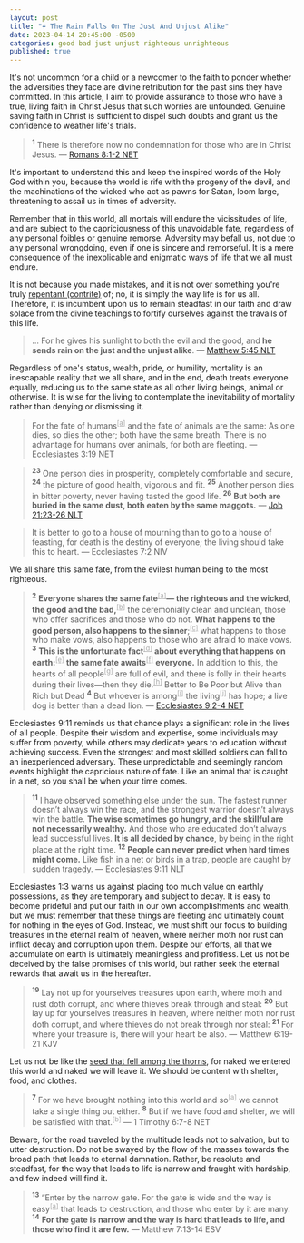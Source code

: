 ```yaml
---
layout: post
title: "☔ The Rain Falls On The Just And Unjust Alike"
date: 2023-04-14 20:45:00 -0500
categories: good bad just unjust righteous unrighteous
published: true
---
```


<!-- <span style="font-style:Italic;font-size:2em;color:Black;">⛆ The Rain Falls On The Just And Unjust Alike</span> -->

<!-- 
> For God shows no partiality. &mdash; Romans 2:11 ESV
> For there is no partiality with God. &mdash; Romans 2:11 NET
> For God does not show favoritism. &mdash; Romans 2:11 NLT 
-->

<!-- It's common for a child, or one who is new to the faith, to wonder whether or not the hardships that they endure are the result of judgments against them for the sins that they have committed during their life. I'm writing this article to reassure you that this type of worry is unwarranted for all who are truly in Christ Jesus. Those with a genuine saving faith, a living faith. -->

It's not uncommon for a child or a newcomer to the faith to ponder whether the adversities they face are divine retribution for the past sins they have committed. In this article, I aim to provide assurance to those who have a true, living faith in Christ Jesus that such worries are unfounded. Genuine saving faith in Christ is sufficient to dispel such doubts and grant us the confidence to weather life's trials.

<!-- > <sup style="font-weight:bold;">1</sup> So now, those who are in Christ Jesus are not ·judged guilty<sup><a href="https://www.biblegateway.com/passage/?search=Romans+8%3A1-2&version=NET;EXB" style="color:#A8A8A8;">[a]</a></sup> <span style="color:#A8A8A8;">[condemned; punished for their sins]</span>. <sup style="font-weight:bold;">2</sup> <span style="color:#A8A8A8;">[<sup>L</sup> For]</span> ·Through <span style="color:#A8A8A8;">[or In]</span> Christ Jesus the ·law <span style="color:#A8A8A8;">[principle; or power]</span> of the Spirit that brings life set you<sup><a href="https://www.biblegateway.com/passage/?search=Romans+8%3A1-2&version=NET;EXB" style="color:#A8A8A8;">[b]</a></sup> free from the ·law <span style="color:#A8A8A8;">[principle; or power]</span> that brings sin and death. &mdash; [Romans 8:1-2 EXB](https://www.biblegateway.com/passage/?search=Romans+8%3A1-2&version=NET;EXB) -->

> <sup style="font-weight:bold;">1</sup> There is therefore now no condemnation for those who are in Christ Jesus. &mdash; [Romans 8:1-2 NET](https://www.biblegateway.com/passage/?search=Romans+8%3A1-2&version=NET;EXB) 

It's important to understand this and keep the inspired words of the Holy God within you, because the world is rife with the progeny of the devil, and the machinations of the wicked who act as pawns for Satan, loom large, threatening to assail us in times of adversity. 

Remember that in this world, all mortals will endure the vicissitudes of life, and are subject to the capriciousness of this unavoidable fate, regardless of any personal foibles or genuine remorse. Adversity may befall us, not due to any personal wrongdoing, even if one is sincere and remorseful. It is a mere consequence of the inexplicable and enigmatic ways of life that we all must endure. 

It is not because you made mistakes, and it is not over something you're truly [repentant (contrite)](https://bit.ly/3IchrbQ) of; no, it is simply the way life is for us all. Therefore, it is incumbent upon us to remain steadfast in our faith and draw solace from the divine teachings to fortify ourselves against the travails of this life.

<!-- whom Satan manipulates as pawns to assail us in times of adversity. -->


<!-- the machinations of the wicked, who act as pawns for the adversary, loom large, threatening to assail us in times of hardship. -->


<!-- The vicissitudes of fate spare no one, and the machinations of the wicked, who act as pawns for the adversary, loom large, threatening to assail us in times of hardship. -->

<!-- It is imperative to recognize that life's afflictions are not necessarily the result of personal failings, even for the sincere and penitent. Such tribulations are often an unavoidable aspect of existence, to which we are all subject. -->

<!-- Adversity may befall us, not due to any personal wrongdoing, even if one is sincere and remorseful. It is a mere consequence of the inexplicable and enigmatic ways of life that we all must endure. The vicissitudes of fate spare no one, and the machinations of the wicked, who act as pawns for the adversary, loom large, threatening to assail us in times of hardship. -->


<!-- It should be noted that afflictions that come one's way are not necessarily a consequence of personal shortcomings, even if one is sincere and truly repentant. -->



<!-- However, we must bear in mind that all mortals are subject to the capriciousness of fate, regardless of any personal foibles or genuine remorse. -->
 
<!-- Yet, we must bear in mind that all mortals are subject to the caprices of fate, regardless of any personal foibles or genuine remorse.  -->



<!-- It is imperative to preserve the divine words within oneself, for the world is inundated with the offspring of Satan, whom he manipulates as his pawns to assail us during times of adversity.  -->

<!-- However, we must bear in mind that all mortals are subject to the capriciousness of fate, regardless of any personal foibles or genuine remorse. Therefore, it is incumbent upon us to remain steadfast in our faith and draw solace from divine teachings to fortify ourselves against the vicissitudes of life. It should be noted that afflictions that come one's way are not necessarily a consequence of personal shortcomings, even if one is sincere and truly repentant. -->

> ... For he gives his sunlight to both the evil and the good, and **he sends rain on the just and the unjust alike**. &mdash; [Matthew 5:45 NLT](https://www.biblegateway.com/passage/?search=Matthew+5:45&version=ESV;NLT)

Regardless of one's status, wealth, pride, or humility, mortality is an inescapable reality that we all share, and in the end, death treats everyone equally, reducing us to the same state as all other living beings, animal or otherwise. It is wise for the living to contemplate the inevitability of mortality rather than denying or dismissing it. 

<!-- for this awareness can inspire us to live with greater purpose, cherish each moment, and leave a meaningful legacy behind. -->

<!-- No matter who you are, how rich or poor, how prideful you have become, or how humble, you will all die like the animals do. It is better that the living consider this reality than to be naive and oblivious to it. -->

> For the fate of humans<sup><a href="https://www.biblegateway.com/passage/?search=Ecclesiastes+3:19&version=NET" style="color:#A8A8A8;">[a]</a></sup> and the fate of animals are the same: As one dies, so dies the other; both have the same breath. There is no advantage for humans over animals, for both are fleeting. &mdash; Ecclesiastes 3:19 NET

> <sup style="font-weight:bold;">23</sup> One person dies in prosperity, completely comfortable and secure, <sup style="font-weight:bold;">24</sup> the picture of good health, vigorous and fit. <sup style="font-weight:bold;">25</sup> Another person dies in bitter poverty, never having tasted the good life. <sup style="font-weight:bold;">26</sup> **But both are buried in the same dust, both eaten by the same maggots.** &mdash; [Job 21:23-26 NLT](https://www.biblegateway.com/passage/?search=Job+21%3A23-26&version=EXB;NLT)

<!-- > It is better to go to the house of mourning than to go to the house of feasting, for this is the end of all mankind, and the living will lay it to heart. &mdash; Ecclesiastes 7:2 ESV -->

> It is better to go to a house of mourning than to go to a house of feasting, for death is the destiny of everyone; the living should take this to heart. &mdash; Ecclesiastes 7:2 NIV

<!-- > Everyone shares the same fate<sup><a href="https://www.biblegateway.com/passage/?search=Ecc+9%3A2-4&version=NET;EXB" style="color:#A8A8A8;">[a]</a></sup> — the righteous and the wicked, the good and the bad,<sup><a href="https://www.biblegateway.com/passage/?search=Ecc+9%3A2-4&version=NET;EXB" style="color:#A8A8A8;">[b]</a></sup> ... &mdash; [Ecclesiastes 9:2 NET](https://www.biblegateway.com/passage/?search=Ecc+9%3A2&version=ESV;NET;EXB;NLT) -->

We all share this same fate, from the evilest human being to the most righteous. 

<!-- Divine providence is a universal force that operates beyond the scope of human morality, impacting all persons, from the most righteous to the most depraved. This immutable force shows no partiality, rendering all lives equal in the God's omniscient gaze. -->

<!-- Existential destiny is a cosmic force that transcends the moral spectrum of humanity, affecting all individuals, from the most virtuous to the most nefarious. This immutable force of fate imparts no favoritism, rendering all lives equal in its omniscient gaze. -->

> <sup style="font-weight:bold;">2</sup> <span style="font-weight:bold;">Everyone shares the same fate</span><sup><a href="https://www.biblegateway.com/passage/?search=Ecc+9%3A2-4&version=NET;EXB" style="color:#A8A8A8;">[a]</a></sup><span style="font-weight:bold;">— the righteous and the wicked, the good and the bad,</span><sup><a href="https://www.biblegateway.com/passage/?search=Ecc+9%3A2-4&version=NET;EXB" style="color:#A8A8A8;">[b]</a></sup> the ceremonially clean and unclean, those who offer sacrifices and those who do not. <span style="font-weight:bold;">What happens to the good person, also happens to the sinner</span>;<sup><a href="https://www.biblegateway.com/passage/?search=Ecc+9%3A2-4&version=NET;EXB" style="color:#A8A8A8;">[c]</a></sup> what happens to those who make vows, also happens to those who are afraid to make vows. <sup style="font-weight:bold;">3</sup> <span style="font-weight:bold;">This is the unfortunate fact</span><sup><a href="https://www.biblegateway.com/passage/?search=Ecc+9%3A2-4&version=NET;EXB" style="color:#A8A8A8;">[d]</a></sup> <span style="font-weight:bold;">about everything that happens on earth:</span><sup><a href="https://www.biblegateway.com/passage/?search=Ecc+9%3A2-4&version=NET;EXB" style="color:#A8A8A8;">[e]</a></sup> <span style="font-weight:bold;">the same fate awaits</span><sup><a href="https://www.biblegateway.com/passage/?search=Ecc+9%3A2-4&version=NET;EXB" style="color:#A8A8A8;">[f]</a></sup> <span style="font-weight:bold;">everyone.</span> In addition to this, the hearts of all people<sup><a href="https://www.biblegateway.com/passage/?search=Ecc+9%3A2-4&version=NET;EXB" style="color:#A8A8A8;">[g]</a></sup> are full of evil, and there is folly in their hearts during their lives—then they die.<sup><a href="https://www.biblegateway.com/passage/?search=Ecc+9%3A2-4&version=NET;EXB" style="color:#A8A8A8;">[h]</a></sup> Better to Be Poor but Alive than Rich but Dead <sup style="font-weight:bold;">4</sup> But whoever is among<sup><a href="https://www.biblegateway.com/passage/?search=Ecc+9%3A2-4&version=NET;EXB" style="color:#A8A8A8;">[i]</a></sup> the living<sup><a href="https://www.biblegateway.com/passage/?search=Ecc+9%3A2-4&version=NET;EXB" style="color:#A8A8A8;">[j]</a></sup> has hope; a live dog is better than a dead lion. &mdash; <a href="https://www.biblegateway.com/passage/?search=Ecc+9%3A2&version=ESV;NET;EXB;NLT">Ecclesiastes 9:2-4 NET</a>

<!-- Remember that there are those out there who are both wise and skilled yet suffer poverty, there are those who spend many years in education but never amount to anything, as well as elite soldiers in the prime of their lives who are done in by an amateur; this is all by chance and we can never predict when hard times will come. Like an animal that is caught in a net, so you shall be when your time comes. -->

Ecclesiastes 9:11 reminds us that chance plays a significant role in the lives of all people. Despite their wisdom and expertise, some individuals may suffer from poverty, while others may dedicate years to education without achieving success. Even the strongest and most skilled soldiers can fall to an inexperienced adversary. These unpredictable and seemingly random events highlight the capricious nature of fate. Like an animal that is caught in a net, so you shall be when your time comes.

> <sup style="font-weight:bold;">11</sup> I have observed something else under the sun. The fastest runner doesn’t always win the race, and the strongest warrior doesn’t always win the battle. <span style="font-weight:bold;">The wise sometimes go hungry, and the skillful are not necessarily wealthy.</span> And those who are educated don’t always lead successful lives. <span style="font-weight:bold;">It is all decided by chance</span>, by being in the right place at the right time. <sup style="font-weight:bold;">12</sup> <span style="font-weight:bold;">People can never predict when hard times might come.</span> Like fish in a net or birds in a trap, people are caught by sudden tragedy. &mdash; Ecclesiastes 9:11 NLT

<!-- So remember not to be fooled by the pride of this life, and instead to build your rewards in heaven, rather than on earth where the moth and rust corrupts and decays all that you have worked for that counts for nothing before God, for what do we really profit from all the hard work that we do here on earth? (Ecc 1:3 NET) -->

<!-- Remember that earthly possessions are ephemeral and futile, like everything under the sun, they are subject to decay and destruction. Therefore, it is prudent to invest in heavenly treasures, which are imperishable and everlasting, rather than amassing worldly wealth that only offers transient pleasure. As stated in Ecclesiastes 1:3, "What profit is there for a person in all his labor that he undertakes beneath the sun?" Instead, follow the teachings of Jesus in Matthew 6:19-21, who advises storing up treasures in heaven, "where moth and rust do not destroy, and where thieves do not break in and steal." -->

Ecclesiastes 1:3 warns us against placing too much value on earthly possessions, as they are temporary and subject to decay. It is easy to become prideful and put our faith in our own accomplishments and wealth, but we must remember that these things are fleeting and ultimately count for nothing in the eyes of God. Instead, we must shift our focus to building treasures in the eternal realm of heaven, where neither moth nor rust can inflict decay and corruption upon them. Despite our efforts, all that we accumulate on earth is ultimately meaningless and profitless. Let us not be deceived by the false promises of this world, but rather seek the eternal rewards that await us in the hereafter.

> <sup style="font-weight:bold;">19</sup> Lay not up for yourselves treasures upon earth, where moth and rust doth corrupt, and where thieves break through and steal: <sup style="font-weight:bold;">20</sup> But lay up for yourselves treasures in heaven, where neither moth nor rust doth corrupt, and where thieves do not break through nor steal: <sup style="font-weight:bold;">21</sup> For where your treasure is, there will your heart be also. &mdash; Matthew 6:19-21 KJV

Let us not be like the [seed that fell among the thorns](https://www.biblegateway.com/passage/?search=Matthew+13%3A1-23%3B+Luke+8%3A4-15%3B+Mark+4%3A2-20&version=NLT), for naked we entered this world and naked we will leave it. We should be content with shelter, food, and clothes.

<!-- > <sup style="font-weight:bold;">7</sup> After all, we brought nothing with us when we came into the world, and we can’t take anything with us when we leave it. <sup style="font-weight:bold;">8</sup> So if we have enough food and clothing, let us be content. &mdash; 1 Timothy 6:7-8 NLT -->

> <sup style="font-weight:bold;">7</sup> For we have brought nothing into this world and so<sup style="color:#A8A8A8;">[a]</sup> we cannot take a single thing out either. <sup style="font-weight:bold;">8</sup> But if we have food and shelter, we will be satisfied with that.<sup style="color:#A8A8A8;">[b]</sup> &mdash; 1 Timothy 6:7-8 NET

<!-- The path walked by the many will lead them to total destruction, do not follow the crowd on the wide path to hell, for narrow is the way, which leads unto life, and there will be few that find it. -->

Beware, for the road traveled by the multitude leads not to salvation, but to utter destruction. Do not be swayed by the flow of the masses towards the broad path that leads to eternal damnation. Rather, be resolute and steadfast, for the way that leads to life is narrow and fraught with hardship, and few indeed will find it.

<!-- It is the one who pleads with others, who is mocked and laughed at, persecuted and maligned, slandered and ostracized for speaking the truth, this is one who you should listen closely to and heed their words, -->

<!-- > <sup style="font-weight:bold;">13</sup> “You can enter God’s Kingdom only through the narrow gate. The highway to hell<sup style="color:#A8A8A8;">[a]</sup> is broad, and its gate is wide for the many who choose that way. <sup style="font-weight:bold;">14</sup> <span style="font-weight:bold;">But the gateway to life is very narrow and the road is difficult, and only a few ever find it.</span> &mdash; Matthew 7:13-14 NLT -->

> <sup style="font-weight:bold;">13</sup> “Enter by the narrow gate. For the gate is wide and the way is easy<sup><a href="https://www.biblegateway.com/passage/?search=Matthew+7:13-14&version=ESV;NET;EXB" style="color:#A8A8A8;">[a]</a></sup> that leads to destruction, and those who enter by it are many. <sup style="font-weight:bold;">14</sup> <span style="font-weight:bold;">For the gate is narrow and the way is hard that leads to life, and those who find it are few.</span> &mdash; Matthew 7:13-14 ESV

<script>
    var refTagger = {
        settings: {
            bibleVersion: 'ESV'
        }
    }; 

    (function(d, t) {
        var n=d.querySelector('[nonce]');
        refTagger.settings.nonce = n && (n.nonce||n.getAttribute('nonce'));
        var g = d.createElement(t), s = d.getElementsByTagName(t)[0];
        g.src = 'https://api.reftagger.com/v2/RefTagger.js';
        g.nonce = refTagger.settings.nonce;
        s.parentNode.insertBefore(g, s);
    }(document, 'script'));
</script>